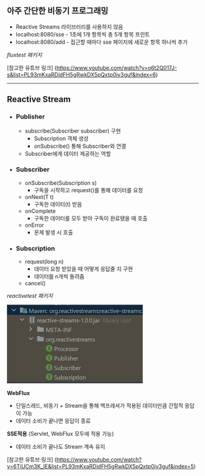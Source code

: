 ## 아주 간단한 비동기 프로그래밍 

- Reactive Streams 라이브러리를 사용하지 않음
- localhost:8080/sse - 1초에 1개 항목씩 총 5개 항목 프린트
- localhost:8080/add - 접근할 때마다 sse 페이지에 새로운 항목 하나씩 추가

*fluxtest 패키지*

[참고한 유튜브 링크] (https://www.youtube.com/watch?v=o6t2Q017J-s&list=PL93mKxaRDidFH5gRwkDX5pQxtp0iv3guf&index=6)

<hr>

## Reactive Stream
- ### Publisher
  - subscribe(Subscriber subscriber) 구현 
    - Subscription 객체 생성
    - onSubscribe() 통해 Subscriber와 연결
  - Subscriber에게 데이터 제공하는 역할
- ### Subscriber
  - onSubscribe(Subscription s)
    - 구독을 시작하고 request()를 통해 데이터를 요청
  - onNext(T t)
    - 구독한 데이터(t) 받음 
  - onComplete
    - 구독한 데이터를 모두 받아 구독이 완료됐을 때 호출
  - onError
    - 문제 발생 시 호출
- ### Subscription
  - request(long n)
    - 데이터 요청 받았을 때 어떻게 응답줄 지 구현
    - 데이터를 n개씩 돌려줌
  - cancel()

*reactivetest 패키지*

![img.png](img.png)

**WebFlux** 
- 단일스레드, 비동기 + Stream을 통해 백프레셔가 적용된 데이터만큼 간헐적 응답이 가능
- 데이터 소비가 끝나면 응답이 종료

**SSE적용** (Servlet, WebFlux 모두에 적용 가능) 
- 데이터 소비가 끝나도 Stream 계속 유지

[참고한 유튜브 링크] (https://www.youtube.com/watch?v=6TiUCm3K_IE&list=PL93mKxaRDidFH5gRwkDX5pQxtp0iv3guf&index=5)
